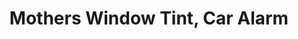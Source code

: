 ---
title: "Mothers Window Tint, Car Alarm"
url: /austin/mothers-window-tint-car-alarm/
shop: Autoteile
---